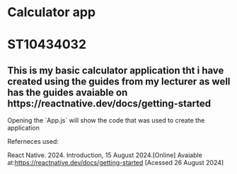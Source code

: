 # Calculator app


# ST10434032


<h2> This is my basic calculator application tht i have created using the guides from my lecturer as well has the guides avaiable on https://reactnative.dev/docs/getting-started </h2>
Opening the `App.js` will show the code that was used to create the application

Referneces used:

React Native. 2024. Introduction, 15 August 2024.[Online] Avaiable at:https://reactnative.dev/docs/getting-started [Acessed 26 August 2024]

